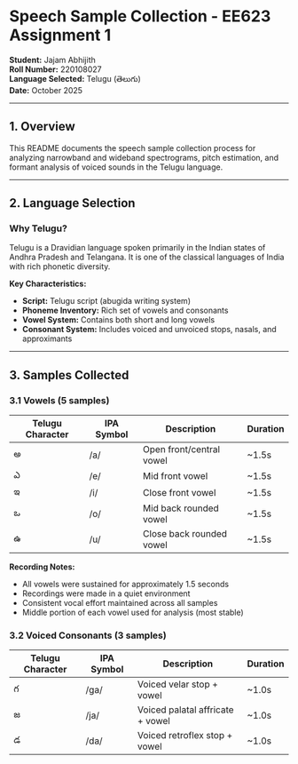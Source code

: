 # Speech Sample Collection - EE623 Assignment 1

**Student:** Jajam Abhijith  
**Roll Number:** 220108027  
**Language Selected:** Telugu (తెలుగు)  
**Date:** October 2025

---

## 1. Overview

This README documents the speech sample collection process for analyzing narrowband and wideband spectrograms, pitch estimation, and formant analysis of voiced sounds in the Telugu language.

---

## 2. Language Selection

### Why Telugu?

Telugu is a Dravidian language spoken primarily in the Indian states of Andhra Pradesh and Telangana. It is one of the classical languages of India with rich phonetic diversity.

**Key Characteristics:**
- **Script:** Telugu script (abugida writing system)
- **Phoneme Inventory:** Rich set of vowels and consonants
- **Vowel System:** Contains both short and long vowels
- **Consonant System:** Includes voiced and unvoiced stops, nasals, and approximants

---

## 3. Samples Collected

### 3.1 Vowels (5 samples)

| Telugu Character | IPA Symbol | Description | Duration |
|-----------------|------------|-------------|----------|
| అ | /a/ | Open front/central vowel | ~1.5s |
| ఎ | /e/ | Mid front vowel | ~1.5s |
| ఇ | /i/ | Close front vowel | ~1.5s |
| ఒ | /o/ | Mid back rounded vowel | ~1.5s |
| ఉ | /u/ | Close back rounded vowel | ~1.5s |

**Recording Notes:**
- All vowels were sustained for approximately 1.5 seconds
- Recordings were made in a quiet environment
- Consistent vocal effort maintained across all samples
- Middle portion of each vowel used for analysis (most stable)

### 3.2 Voiced Consonants (3 samples)

| Telugu Character | IPA Symbol | Description | Duration |
|-----------------|------------|-------------|----------|
| గ | /ga/ | Voiced velar stop + vowel | ~1.0s |
| జ | /ja/ | Voiced palatal affricate + vowel | ~1.0s |
| డ | /da/ | Voiced retroflex stop + vowel | ~1.0s |